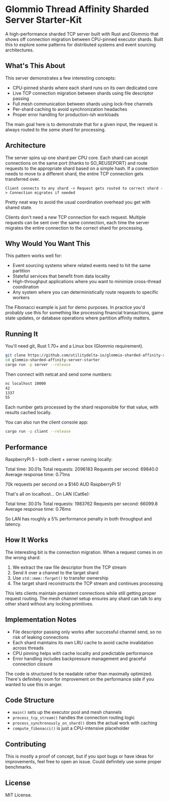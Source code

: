 # Glommio Thread Affinity Sharded Server Starter-Kit

A high-performance sharded TCP server built with Rust and Glommio that shows off connection migration between CPU-pinned executor shards. Built this to explore some patterns for distributed systems and event sourcing architectures.

## What's This About

This server demonstrates a few interesting concepts:

- CPU-pinned shards where each shard runs on its own dedicated core
- Live TCP connection migration between shards using file descriptor passing
- Full mesh communication between shards using lock-free channels
- Per-shard caching to avoid synchronization headaches
- Proper error handling for production-ish workloads

The main goal here is to demonstrate that for a given input, the request is always routed to the *same* shard for processing.

## Architecture

The server spins up one shard per CPU core. Each shard can accept connections on the same port (thanks to SO_REUSEPORT) and route requests to the appropriate shard based on a simple hash. If a connection needs to move to a different shard, the entire TCP connection gets transferred over.

```
Client connects to any shard -> Request gets routed to correct shard -> Connection migrates if needed
```

Pretty neat way to avoid the usual coordination overhead you get with shared state.

Clients don't need a new TCP connection for each request. Multiple requests can be sent over the same connection, each time the server migrates the entire connection to the correct shard for processing.

## Why Would You Want This

This pattern works well for:

- Event sourcing systems where related events need to hit the same partition
- Stateful services that benefit from data locality
- High-throughput applications where you want to minimize cross-thread coordination
- Any system where you can deterministically route requests to specific workers

The Fibonacci example is just for demo purposes. In practice you'd probably use this for something like processing financial transactions, game state updates, or database operations where partition affinity matters.

## Running It

You'll need git, Rust 1.70+ and a Linux box (Glommio requirement).

```bash
git clone https://github.com/utilitydelta-io/glommio-sharded-affinity-server-starter
cd glommio-sharded-affinity-server-starter
cargo run -p server --release
```

Then connect with netcat and send some numbers:

```bash
nc localhost 10000
42
1337
55
```

Each number gets processed by the shard responsible for that value, with results cached locally.

You can also run the client console app:

```bash
cargo run -p client --release
```

## Performance

RaspberryPi 5 - both client + server running locally:

Total time: 30.01s
Total requests: 2096183
Requests per second: 69840.0
Average response time: 0.71ms

70k requests per second on a $140 AUD RaspberryPi 5!

That's all on localhost... On LAN (Cat6e):

Total time: 30.01s
Total requests: 1983762
Requests per second: 66099.8
Average response time: 0.76ms

So LAN has roughly a 5% performance penalty in both throughput and latency.

## How It Works

The interesting bit is the connection migration. When a request comes in on the wrong shard:

1. We extract the raw file descriptor from the TCP stream
2. Send it over a channel to the target shard
3. Use `std::mem::forget()` to transfer ownership
4. The target shard reconstructs the TCP stream and continues processing

This lets clients maintain persistent connections while still getting proper request routing. The mesh channel setup ensures any shard can talk to any other shard without any locking primitives.

## Implementation Notes

- File descriptor passing only works after successful channel send, so no risk of leaking connections
- Each shard maintains its own LRU cache to avoid cache invalidation across threads  
- CPU pinning helps with cache locality and predictable performance
- Error handling includes backpressure management and graceful connection closure

The code is structured to be readable rather than maximally optimized. There's definitely room for improvement on the performance side if you wanted to use this in anger.

## Code Structure

- `main()` sets up the executor pool and mesh channels
- `process_tcp_stream()` handles the connection routing logic
- `process_synchronously_on_shard()` does the actual work with caching
- `compute_fibonacci()` is just a CPU-intensive placeholder

## Contributing

This is mostly a proof of concept, but if you spot bugs or have ideas for improvements, feel free to open an issue. Could definitely use some proper benchmarks.

## License

MIT License.
